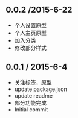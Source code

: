 ## 0.0.2 /2015-6-22
* 个人设置原型
* 个人主页原型
* 加入分类
* 修改部分样式
## 0.0.1 / 2015-6-4
* 关注标签，原型
* update package.json
* update readme
* 部分功能完成
* Initial commit